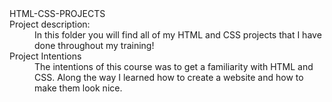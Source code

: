 <dl>
<h7>HTML-CSS-PROJECTS<h7>
   
  <dt>Project description:</dt>
  <dd>In this folder you will find all of my HTML and CSS projects that I have done throughout my training!</dd>
   
   <dt>Project Intentions</dt>
   <dd>The intentions of this course was to get a familiarity with HTML and CSS. Along the way I learned how to create a website and how to make them look nice.
